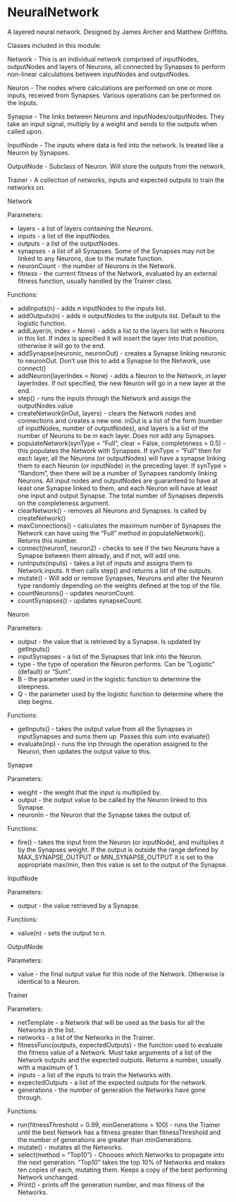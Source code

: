 # NeuralNetwork
A layered neural network. Designed by James Archer and Matthew Griffiths.

Classes included in this module:

Network - This is an individual network comprised of inputNodes, outputNodes and layers of Neurons, all connected by Synapses to perform non-linear calculations between inputNodes and outputNodes.

Neuron - The nodes where calculations are performed on one or more inputs, received from Synapses. Various operations can be performed on the inputs. 

Synapse - The links between Neurons and inputNodes/outputNodes. They take an input signal, multiply by a weight and sends to the outputs when called upon.

InputNode - The inputs where data is fed into the network. Is treated like a Neuron by Synapses.

OutputNode - Subclass of Neuron. Will store the outputs from the network.

Trainer - A collection of networks, inputs and expected outputs to train the networks on.


Network

Parameters:
* layers - a list of layers containing the Neurons. 
* inputs - a list of the inputNodes.
* outputs - a list of the outputNodes.
* synapses - a list of all Synapses. Some of the Synapses may not be linked to any Neurons, due to the mutate function.
* neuronCount - the number of Neurons in the Network.
* fitness - the current fitness of the Network, evaluated by an external fitness function, usually handled by the Trainer class.

Functions:
* addInputs(n) - adds n inputNodes to the inputs list.
* addOutputs(n) - adds n outputNodes to the outputs list. Default to the logistic function.
* addLayer(n, index = None) - adds a list to the layers list with n Neurons in this list. If index is specified it will insert the layer into that position, otherwise it will go to the end.
* addSynapse(neuronic, neuronOut) - creates a Synapse linking neuronic to neuronOut. Don’t use this to add a Synapse to the Network, use connect()
* addNeuron(layerIndex = None) - adds a Neuron to the Network, in layer layerIndex. If not specified, the new Neuron will go in a new layer at the end.
* step() - runs the inputs through the Network and assign the outputNodes.value
* createNetwork(inOut, layers) - clears the Network nodes and connections and creates a new one. inOut is a list of the form (number of inputNodes, number of outputNodes), and layers is a list of the number of Neurons to be in each layer. Does not add any Synapses.
* populateNetwork(synType = “Full”, clear = False, completeness = 0.5) - this populates the Network with Synapses. If synType = “Full” then for each layer, all the Neurons (or outputNodes) will have a synapse linking them to each Neuron (or inputNode) in the preceding layer. If synType = “Random”, then there will be a number of Synapses randomly linking Neurons. All input nodes and outputNodes are guaranteed to have at least one Synapse linked to them, and each Neuron will have at least one input and output Synapse. The total number of Synapses depends on the completeness argument.
* clearNetwork() - removes all Neurons and Synapses. Is called by createNetwork()
* maxConnections() - calculates the maximum number of Synapses the Network can have using the “Full” method in populateNetwork(). Returns this number.
* connect(neuron1, neuron2) - checks to see if the two Neurons have a Synapse between them already, and if not, will add one.
* runInputs(inputs) - takes a list of inputs and assigns them to Network.inputs. It then calls step() and returns a list of the outputs. 
* mutate() - Will add or remove Synapses, Neurons and alter the Neuron type randomly depending on the weights defined at the top of the file.
* countNeurons() - updates neuronCount.
* countSynapses() - updates synapseCount.

Neuron

Parameters:
* output - the value that is retrieved by a Synapse. Is updated by getInputs()
* inputSynapses - a list of the Synapses that link into the Neuron.
* type - the type of operation the Neuron performs. Can be “Logistic” (default) or “Sum”.
* B - the parameter used in the logistic function to determine the steepness.
* Q - the parameter used by the logistic function to determine where the step begins.

Functions:
* getInputs() - takes the output value from all the Synapses in inputSynapses and sums them up. Passes this sum into evaluate()
* evaluate(inp) - runs the inp through the operation assigned to the Neuron, then updates the output value to this.

Synapse

Parameters:
* weight - the weight that the input is multiplied by.
* output - the output value to be called by the Neuron linked to this Synapse.
* neuronIn - the Neuron that the Synapse takes the output of.

Functions:
* fire() - takes the input from the Neuron (or inputNode), and multiplies it by the Synapses weight. If the output is outside the range defined by MAX_SYNAPSE_OUTPUT or MIN_SYNAPSE_OUTPUT it is set to the appropriate max/min, then this value is set to the output of the Synapse.

InputNode

Parameters:
* output - the value retrieved by a Synapse.

Functions:
* value(n) - sets the output to n.

OutputNode

Parameters:
* value - the final output value for this node of the Network. Otherwise is identical to a Neuron.


Trainer

Parameters:
* netTemplate - a Network that will be used as the basis for all the Networks in the list.
* networks - a list of the Networks in the Trainer.
* fitnessFunc(outputs, expectedOutputs) - the function used to evaluate the fitness value of a Network. Must take arguments of a list of the Network outputs and the expected outputs. Returns a number, usually with a maximum of 1. 
* inputs - a list of the inputs to train the Networks with.
* expectedOutputs - a list of the expected outputs for the network.
* generations - the number of generation the Networks have gone through.

Functions:
* run(fitnessThreshold = 0.99, minGenerations = 100) - runs the Trainer until the best Network has a fitness greater than fitnessThreshold and the number of generations are greater than minGenerations.
* mutate() - mutates all the Networks.
* select(method = “Top10”) - Chooses which Networks to propagate into the next generation. “Top10” takes the top 10% of Networks and makes ten copies of each, mutating them. Keeps a copy of the best performing Network unchanged.
* Print() - prints off the generation number, and max fitness of the Networks.

